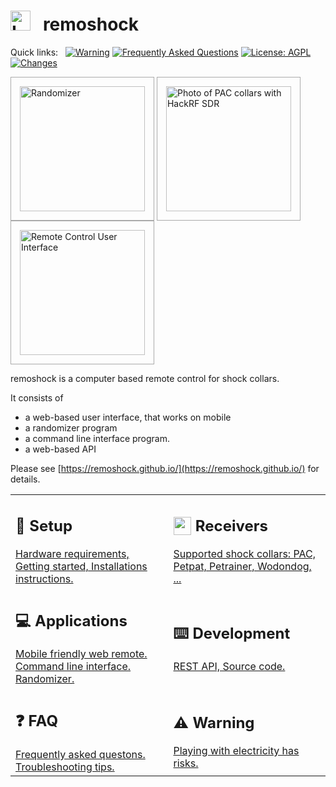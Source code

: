 # <img src="https://raw.githubusercontent.com/remoshock/remoshock/master/src/remoshock/web/favicon.png" alt="Logo showing a drawing of a shock collar receiver" height="32">&nbsp;&nbsp; remoshock

Quick links:&nbsp;&nbsp;
<a href="https://remoshock.github.io/warning.html">
<img alt="Warning" src="https://img.shields.io/badge/-Warning-red"></a> 
<a href="https://remoshock.github.io/faq.html">
<img alt="Frequently Asked Questions" src="https://img.shields.io/badge/-FAQ-yellow"></a> 
<a href="https://remoshock.github.io/development/license.html">
<img alt="License: AGPL" src="https://img.shields.io/badge/-AGPL-%23AAF"></a> 
<a href="https://github.com/remoshock/remoshock/releases">
<img alt="Changes" src="https://img.shields.io/badge/-Changes-green"></a> 

<div>
<a href="https://remoshock.github.io/application/remoshockrnd.html">
<img style="border: 1px #AAA solid; padding: 1em" alt="Randomizer" src="https://raw.githubusercontent.com/remoshock/remoshock/master/docs/randomizer.png" height="200"></a> 
<a href="https://remoshock.github.io/receivers.html">
<img style="border: 1px #AAA solid; padding: 1em" alt="Photo of PAC collars with HackRF SDR" src="https://raw.githubusercontent.com/remoshock/remoshock/master/docs/pac.jpeg" height="200"></a> 
<a href="https://remoshock.github.io/application/remoshockserver.html">
<img style="border: 1px #AAA solid; padding: 1em" alt="Remote Control User Interface" src="https://raw.githubusercontent.com/remoshock/remoshock/master/docs/remote.png" height="200"></a>
</div>

remoshock is a computer based remote control for shock collars.

It consists of
- a web-based user interface, that works on mobile
- a randomizer program
- a command line interface program.
- a web-based API


Please see [https://remoshock.github.io/](https://remoshock.github.io/) for details.


<table>
<tr>

<tr><td>
<h2>🔧 Setup</h2>
<a href="https://remoshock.github.io/setup.html">
Hardware requirements, Getting started, Installations instructions.
</a>

</td><td>

<h2><img src="https://remoshock.github.io/resources/favicon_small.png" height="32" width="32" style="height: 1.2em; width: auto; vertical-align: text-bottom;" alt=""> Receivers</h2>
<a href="https://remoshock.github.io/receivers.html">
Supported shock collars: PAC, Petpat, Petrainer, Wodondog, ...
</a>

</td></tr>
<tr><td>

<h2>💻 Applications</h2>
<a href="https://remoshock.github.io/applications.html">
Mobile friendly web remote. Command line interface. Randomizer.
</a>

</td><td>

<h2>⌨️ Development</h2>
<a href="https://remoshock.github.io/development.html">
REST API, Source code.
</a>

</td></tr>
<tr><td>

<h2>❓ FAQ</h2>
<a href="https://remoshock.github.io/faq.html">
Frequently asked questons. Troubleshooting tips.
</a>

</td><td>

<h2>⚠️ Warning</h2>
<a href="https://remoshock.github.io/warning.html">
Playing with electricity has risks.
</a>

</td></tr>
</table>